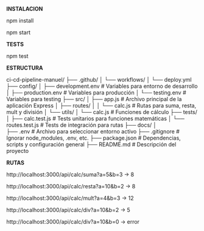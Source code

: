 **INSTALACION**

npm install

npm start

**TESTS**

npm test

**ESTRUCTURA**

ci-cd-pipeline-manuel/
├── .github/
│   └── workflows/
│       └── deploy.yml
├── config/
│   ├── development.env        # Variables para entorno de desarrollo
│   ├── production.env         # Variables para producción
│   └── testing.env            # Variables para testing
├── src/
│   ├── app.js                 # Archivo principal de la aplicación Express
│   ├── routes/
│   │   └── calc.js            # Rutas para suma, resta, mult y división
│   └── utils/
│       └── calc.js            # Funciones de cálculo
├── tests/
│   ├── calc.test.js           # Tests unitarios para funciones matemáticas
│   └── routes.test.js         # Tests de integración para rutas
├── docs/
│   
├── .env                       # Archivo para seleccionar entorno activo
├── .gitignore                 # Ignorar node_modules, .env, etc.
├── package.json               # Dependencias, scripts y configuración general
├── README.md                  # Descripción del proyecto


**RUTAS**

 http://localhost:3000/api/calc/suma?a=5&b=3 → 8

 http://localhost:3000/api/calc/resta?a=10&b=2 → 8

 http://localhost:3000/api/calc/mult?a=4&b=3 → 12

 http://localhost:3000/api/calc/div?a=10&b=2 → 5

 http://localhost:3000/api/calc/div?a=10&b=0 → error


